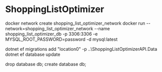 # ShoppingListOptimizer
docker network create shopping_list_optimizer_network
docker run --network=shopping_list_optimizer_network --name shopping_list_optimizer_db -p 3306:3306 -e MYSQL_ROOT_PASSWORD=password -d mysql:latest

dotnet ef migrations add "location0" -p ..\ShoppingListOptimizerAPI.Data
dotnet ef database update

drop database db;
create database db;